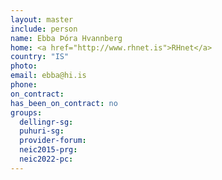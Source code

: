 ```yaml
---
layout: master
include: person
name: Ebba Þóra Hvannberg
home: <a href="http://www.rhnet.is">RHnet</a>
country: "IS"
photo:
email: ebba@hi.is
phone:
on_contract:
has_been_on_contract: no
groups:
  dellingr-sg:
  puhuri-sg:
  provider-forum:
  neic2015-prg:
  neic2022-pc:
---
```

